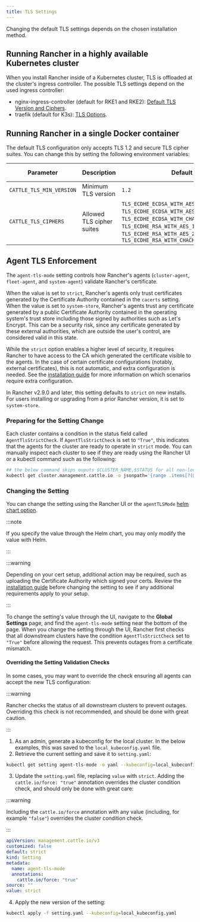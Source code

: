 ```yaml
---
title: TLS Settings
---
```


<head>
  <link rel="canonical" href="https://ranchermanager.docs.rancher.com/getting-started/installation-and-upgrade/installation-references/tls-settings"/>
</head>

Changing the default TLS settings depends on the chosen installation method.

## Running Rancher in a highly available Kubernetes cluster

When you install Rancher inside of a Kubernetes cluster, TLS is offloaded at the cluster's ingress controller. The possible TLS settings depend on the used ingress controller:

* nginx-ingress-controller (default for RKE1 and RKE2): [Default TLS Version and Ciphers](https://kubernetes.github.io/ingress-nginx/user-guide/tls/#default-tls-version-and-ciphers).
* traefik (default for K3s): [TLS Options](https://doc.traefik.io/traefik/https/tls/#tls-options).

## Running Rancher in a single Docker container

The default TLS configuration only accepts TLS 1.2 and secure TLS cipher suites. You can change this by setting the following environment variables:

| Parameter | Description | Default | Available options |
|-----|-----|-----|-----|
| `CATTLE_TLS_MIN_VERSION` | Minimum TLS version | `1.2` | `1.0`, `1.1`, `1.2`, `1.3` |
| `CATTLE_TLS_CIPHERS` | Allowed TLS cipher suites | `TLS_ECDHE_ECDSA_WITH_AES_128_GCM_SHA256`,<br/>`TLS_ECDHE_ECDSA_WITH_AES_256_GCM_SHA384`,<br/>`TLS_ECDHE_ECDSA_WITH_CHACHA20_POLY1305`,<br/>`TLS_ECDHE_RSA_WITH_AES_128_GCM_SHA256`,<br/>`TLS_ECDHE_RSA_WITH_AES_256_GCM_SHA384`,<br/>`TLS_ECDHE_RSA_WITH_CHACHA20_POLY1305` | See [Golang tls constants](https://golang.org/pkg/crypto/tls/#pkg-constants) |

## Agent TLS Enforcement

The `agent-tls-mode` setting controls how Rancher's agents (`cluster-agent`, `fleet-agent`, and `system-agent`) validate Rancher's certificate.

When the value is set to `strict`, Rancher's agents only trust certificates generated by the Certificate Authority contained in the `cacerts` setting. 
When the value is set to `system-store`, Rancher's agents trust any certificate generated by a public Certificate Authority contained in the operating system's trust store including those signed by authorities such as Let's Encrypt. This can be a security risk, since any certificate generated by these external authorities, which are outside the user's control, are considered valid in this state.

While the `strict` option enables a higher level of security, it requires Rancher to have access to the CA which generated the certificate visible to the agents. In the case of certain certificate configurations (notably, external certificates), this is not automatic, and extra configuration is needed. See the [installation guide](../installation/install-upgrade-on-a-kubernetes-cluster.md#3-choose-your-ssl-configuration) for more information on which scenarios require extra configuration.

In Rancher v2.9.0 and later, this setting defaults to `strict` on new installs. For users installing or upgrading from a prior Rancher version, it is set to `system-store`.

### Preparing for the Setting Change

Each cluster contains a condition in the status field called `AgentTlsStrictCheck`. If `AgentTlsStrictCheck` is set to `"True"`, this indicates that the agents for the cluster are ready to operate in `strict` mode. You can manually inspect each cluster to see if they are ready using the Rancher UI or a kubectl command such as the following:

```bash
## the below command skips ouputs $CLUSTER_NAME,$STATUS for all non-local clusters
kubectl get cluster.management.cattle.io -o jsonpath='{range .items[?(@.metadata.name!="local")]}{.metadata.name},{.status.conditions[?(@.type=="AgentTlsStrictCheck")].status}{"\n"}{end}'
```

### Changing the Setting

You can change the setting using the Rancher UI or the `agentTLSMode` [helm chart option](helm-chart-options.md).

:::note

If you specify the value through the Helm chart, you may only modify the value with Helm.

:::

:::warning

Depending on your cert setup, additional action may be required, such as uploading the Certificate Authority which signed your certs. Review the [installation guide](../installation/install-upgrade-on-a-kubernetes-cluster.md#3-choose-your-ssl-configuration) before changing the setting to see if any additional requirements apply to your setup.

:::

To change the setting's value through the UI, navigate to the **Global Settings** page, and find the `agent-tls-mode` setting near the bottom of the page. When you change the setting through the UI, Rancher first checks that all downstream clusters have the condition `AgentTlsStrictCheck` set to `"True"` before allowing the request. This prevents outages from a certificate mismatch.


#### Overriding the Setting Validation Checks

In some cases, you may want to override the check ensuring all agents can accept the new TLS configuration:

:::warning

Rancher checks the status of all downstream clusters to prevent outages. Overriding this check is not recommended, and should be done with great caution.

:::

1. As an admin, generate a kubeconfig for the local cluster. In the below examples, this was saved to the `local_kubeconfig.yaml` file.
2. Retrieve the current setting and save it to `setting.yaml`:
```bash
kubectl get setting agent-tls-mode -o yaml --kubeconfig=local_kubeconfig.yaml > setting.yaml
```
3. Update the `setting.yaml` file, replacing `value` with `strict`. Adding the `cattle.io/force: "true"` annotation overrides the cluster condition check, and should only be done with great care:

:::warning

Including the `cattle.io/force` annotation with any value (including, for example `"false"`) overrides the cluster condition check.

:::

```yaml
apiVersion: management.cattle.io/v3
customized: false
default: strict
kind: Setting
metadata:
  name: agent-tls-mode
  annotations:
    cattle.io/force: "true"
source: ""
value: strict
```
4. Apply the new version of the setting:
```bash
kubectl apply -f setting.yaml --kubeconfig=local_kubeconfig.yaml
```

